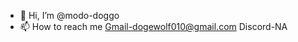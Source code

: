 - 👋 Hi, I’m @modo-doggo
- 📫 How to reach me 
Gmail-dogewolf010@gmail.com   Discord-NA


<!---
modo-doggo/modo-doggo is a ✨ special ✨ repository because its `README.md` (this file) appears on your GitHub profile.
You can click the Preview link to take a look at your changes.
--->


